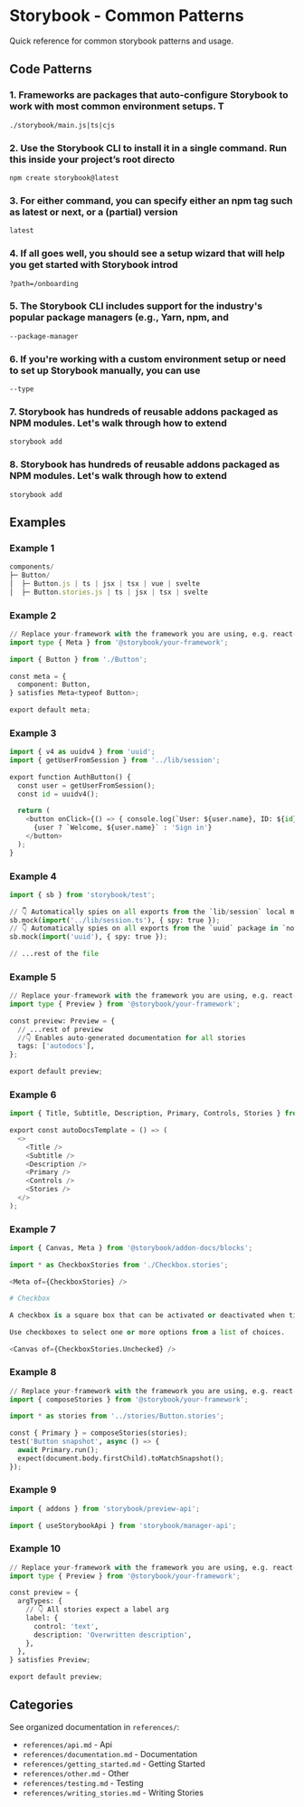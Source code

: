# Storybook - Common Patterns

Quick reference for common storybook patterns and usage.

## Code Patterns

### 1. Frameworks are packages that auto-configure Storybook to work with most common environment setups. T

```
./storybook/main.js|ts|cjs
```

### 2. Use the Storybook CLI to install it in a single command. Run this inside your project’s root directo

```
npm create storybook@latest
```

### 3. For either command, you can specify either an npm tag such as latest or next, or a (partial) version

```
latest
```

### 4. If all goes well, you should see a setup wizard that will help you get started with Storybook introd

```
?path=/onboarding
```

### 5. The Storybook CLI includes support for the industry's popular package managers (e.g., Yarn, npm, and

```
--package-manager
```

### 6. If you're working with a custom environment setup or need to set up Storybook manually, you can use 

```
--type
```

### 7. Storybook has hundreds of reusable addons packaged as NPM modules. Let's walk through how to extend 

```
storybook add
```

### 8. Storybook has hundreds of reusable addons packaged as NPM modules. Let's walk through how to extend 

```
storybook add
```

## Examples

### Example 1

```typescript
components/
├─ Button/
│  ├─ Button.js | ts | jsx | tsx | vue | svelte
│  ├─ Button.stories.js | ts | jsx | tsx | svelte
```

### Example 2

```python
// Replace your-framework with the framework you are using, e.g. react-vite, nextjs, nextjs-vite, etc.
import type { Meta } from '@storybook/your-framework';
 
import { Button } from './Button';
 
const meta = {
  component: Button,
} satisfies Meta<typeof Button>;
 
export default meta;
```

### Example 3

```python
import { v4 as uuidv4 } from 'uuid';
import { getUserFromSession } from '../lib/session';
 
export function AuthButton() {
  const user = getUserFromSession();
  const id = uuidv4();
 
  return (
    <button onClick={() => { console.log(`User: ${user.name}, ID: ${id}`) }}>
      {user ? `Welcome, ${user.name}` : 'Sign in'}
    </button>
  );
}
```

### Example 4

```python
import { sb } from 'storybook/test';
 
// 👇 Automatically spies on all exports from the `lib/session` local module
sb.mock(import('../lib/session.ts'), { spy: true });
// 👇 Automatically spies on all exports from the `uuid` package in `node_modules`
sb.mock(import('uuid'), { spy: true });
 
// ...rest of the file
```

### Example 5

```python
// Replace your-framework with the framework you are using, e.g. react-vite, nextjs, vue3-vite, etc.
import type { Preview } from '@storybook/your-framework';
 
const preview: Preview = {
  // ...rest of preview
  //👇 Enables auto-generated documentation for all stories
  tags: ['autodocs'],
};
 
export default preview;
```

### Example 6

```python
import { Title, Subtitle, Description, Primary, Controls, Stories } from '@storybook/addon-docs/blocks';
 
export const autoDocsTemplate = () => (
  <>
    <Title />
    <Subtitle />
    <Description />
    <Primary />
    <Controls />
    <Stories />
  </>
);
```

### Example 7

```python
import { Canvas, Meta } from '@storybook/addon-docs/blocks';
 
import * as CheckboxStories from './Checkbox.stories';
 
<Meta of={CheckboxStories} />
 
# Checkbox
 
A checkbox is a square box that can be activated or deactivated when ticked.
 
Use checkboxes to select one or more options from a list of choices.
 
<Canvas of={CheckboxStories.Unchecked} />
```

### Example 8

```python
// Replace your-framework with the framework you are using, e.g. react-vite, nextjs, nextjs-vite, etc.
import { composeStories } from '@storybook/your-framework';
 
import * as stories from '../stories/Button.stories';
 
const { Primary } = composeStories(stories);
test('Button snapshot', async () => {
  await Primary.run();
  expect(document.body.firstChild).toMatchSnapshot();
});
```

### Example 9

```python
import { addons } from 'storybook/preview-api';
 
import { useStorybookApi } from 'storybook/manager-api';
```

### Example 10

```python
// Replace your-framework with the framework you are using, e.g. react-vite, nextjs, vue3-vite, etc.
import type { Preview } from '@storybook/your-framework';
 
const preview = {
  argTypes: {
    // 👇 All stories expect a label arg
    label: {
      control: 'text',
      description: 'Overwritten description',
    },
  },
} satisfies Preview;
 
export default preview;
```


## Categories

See organized documentation in `references/`:

- `references/api.md` - Api
- `references/documentation.md` - Documentation
- `references/getting_started.md` - Getting Started
- `references/other.md` - Other
- `references/testing.md` - Testing
- `references/writing_stories.md` - Writing Stories

